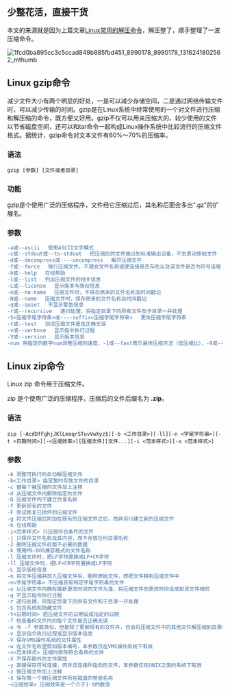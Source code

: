 ## 少整花活，直接干货

本文的来源就是因为上篇文章[Linux常用的解压命令](https://zhangfz.blog.csdn.net/article/details/134375841)，解压整了，顺手整理了一波压缩命令。

![1fcd0ba895cc3c5ccad849b885fbd451_8990178_8990178_1316241802562_mthumb](https://image.xiaoxiaofeng.site/blog/2023/11/13/xxf-20231113135812.jpg?xxfjava)

## Linux gzip命令

减少文件大小有两个明显的好处，一是可以减少存储空间，二是通过网络传输文件时，可以减少传输的时间。gzip是在Linux系统中经常使用的一个对文件进行压缩和解压缩的命令，既方便又好用。gzip不仅可以用来压缩大的、较少使用的文件以节省磁盘空间，还可以和tar命令一起构成Linux操作系统中比较流行的压缩文件格式。据统计，gzip命令对文本文件有60%～70%的压缩率。

### 语法

`gzip [参数] [文件或者目录] `

### 功能

gzip是个使用广泛的压缩程序，文件经它压缩过后，其名称后面会多出".gz"的扩展名。

### 参数

```diff
-a或--ascii 　使用ASCII文字模式
-c或--stdout或--to-stdout 　把压缩后的文件输出到标准输出设备，不去更动原始文件
-d或--decompress或----uncompress 　解开压缩文件
-f或--force 　强行压缩文件。不理会文件名称或硬连接是否存在以及该文件是否为符号连接
-h或--help 　在线帮助
-l或--list 　列出压缩文件的相关信息
-L或--license 　显示版本与版权信息
-n或--no-name 　压缩文件时，不保存原来的文件名称及时间戳记
-N或--name 　压缩文件时，保存原来的文件名称及时间戳记
-q或--quiet 　不显示警告信息
-r或--recursive 　递归处理，将指定目录下的所有文件及子目录一并处理
-S<压缩字尾字符串>或----suffix<压缩字尾字符串> 　更改压缩字尾字符串
-t或--test 　测试压缩文件是否正确无误
-v或--verbose 　显示指令执行过程
-V或--version 　显示版本信息
-num 用指定的数字num调整压缩的速度，-1或--fast表示最快压缩方法（低压缩比），-9或--best表示最慢压缩方法（高压缩比）。系统缺省值为6
```

## Linux zip命令

Linux zip 命令用于压缩文件。

zip 是个使用广泛的压缩程序，压缩后的文件后缀名为 **.zip**。

### 语法

`zip [-AcdDfFghjJKlLmoqrSTuvVwXyz$][-b <工作目录>][-ll][-n <字尾字符串>][-t <日期时间>][-<压缩效率>][压缩文件][文件...][-i <范本样式>][-x <范本样式>]`

### 参数

```diff
-A 调整可执行的自动解压缩文件
-b<工作目录> 指定暂时存放文件的目录
-c 替每个被压缩的文件加上注释
-d 从压缩文件内删除指定的文件
-D 压缩文件内不建立目录名称
-f 更新现有的文件
-F 尝试修复已损坏的压缩文件
-g 将文件压缩后附加在既有的压缩文件之后，而非另行建立新的压缩文件
-h 在线帮助
-i<范本样式> 只压缩符合条件的文件
-j 只保存文件名称及其内容，而不存放任何目录名称
-J 删除压缩文件前面不必要的数据
-k 使用MS-DOS兼容格式的文件名称
-l 压缩文件时，把LF字符置换成LF+CR字符
-ll 压缩文件时，把LF+CR字符置换成LF字符
-L 显示版权信息
-m 将文件压缩并加入压缩文件后，删除原始文件，即把文件移到压缩文件中
-n<字尾字符串> 不压缩具有特定字尾字符串的文件
-o 以压缩文件内拥有最新更改时间的文件为准，将压缩文件的更改时间设成和该文件相同
-q 不显示指令执行过程
-r 递归处理，将指定目录下的所有文件和子目录一并处理
-S 包含系统和隐藏文件
-t<日期时间> 把压缩文件的日期设成指定的日期
-T 检查备份文件内的每个文件是否正确无误
-u 与 -f 参数类似，但是除了更新现有的文件外，也会将压缩文件中的其他文件解压缩到目录中
-v 显示指令执行过程或显示版本信息
-V 保存VMS操作系统的文件属性
-w 在文件名称里假如版本编号，本参数仅在VMS操作系统下有效
-x<范本样式> 压缩时排除符合条件的文件
-X 不保存额外的文件属性
-y 直接保存符号连接，而非该连接所指向的文件，本参数仅在UNIX之类的系统下有效
-z 替压缩文件加上注释
-$ 保存第一个被压缩文件所在磁盘的卷册名称
-<压缩效率> 压缩效率是一个介于1-9的数值
```